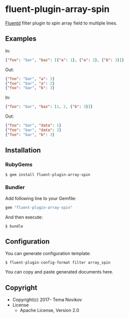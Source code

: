# fluent-plugin-array-spin

[Fluentd](https://fluentd.org/) filter plugin to spin array field to multiple lines.

## Examples

In:
```json
{"foo": "bar", "baz": [{"a": 1}, {"a": 2}, {"b": 3}]}
```
Out:
```json
{"foo": "bar", "a": 1}
{"foo": "bar", "a": 2}
{"foo": "bar", "b": 3}
```

In:
```json
{"foo": "bar", "baz": [1, 2, {"b": 3}]}
```
Out:
```json
{"foo": "bar", "data": 1}
{"foo": "bar", "data": 2}
{"foo": "bar", "b": 3}
```

## Installation

### RubyGems

```
$ gem install fluent-plugin-array-spin
```

### Bundler

Add following line to your Gemfile:

```ruby
gem "fluent-plugin-array-spin"
```

And then execute:

```
$ bundle
```

## Configuration

You can generate configuration template:

```
$ fluent-plugin-config-format filter array_spin
```

You can copy and paste generated documents here.

## Copyright

* Copyright(c) 2017- Tema Novikov
* License
  * Apache License, Version 2.0
